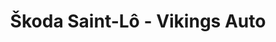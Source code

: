 ---
title: "Škoda Saint-Lô - Vikings Auto"
url: /saint-lo/skoda-saint-lo-vikings-auto/
shop: voiture
---